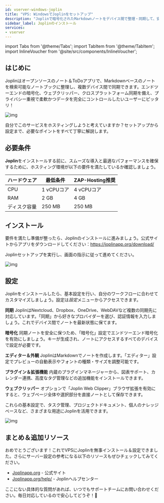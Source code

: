 ```yaml
---
id: vserver-windows-joplin
title: "VPS: WindowsでJoplinをセットアップ"
description: "Joplinで暗号化されたMarkdownノートをデバイス間で整理・同期して、安全で柔軟なノート管理を実現 → 今すぐチェック"
sidebar_label: Joplinのインストール
services:
- vserver
---
```


import Tabs from '@theme/Tabs';
import TabItem from '@theme/TabItem';
import InlineVoucher from '@site/src/components/InlineVoucher';

## はじめに

Joplinはオープンソースのノート＆ToDoアプリで、Markdownベースのノートを検索可能なノートブックに整理し、複数デバイス間で同期できます。エンドツーエンドの暗号化、ウェブクリッパー、クロスプラットフォーム同期を備え、プライバシー重視で柔軟かつデータを完全にコントロールしたいユーザーにピッタリ！

![img](https://screensaver01.zap-hosting.com/index.php/s/bqFberi2tRqobRn/preview)

自分でこのサービスをホスティングしようと考えていますか？セットアップから設定まで、必要なポイントをすべて丁寧に解説します。



<InlineVoucher />



## 必要条件

**Joplin**をインストールする前に、スムーズな導入と最適なパフォーマンスを確保するために、ホスティング環境が以下の要件を満たしているか確認しましょう。

| ハードウェア | 最低条件 | ZAP-Hosting推奨 |
| ---------- | ------------ | -------------------------- |
| CPU | 1 vCPUコア | 4 vCPUコア |
| RAM | 2 GB | 4 GB |
| ディスク容量 | 250 MB | 250 MB |




## インストール
要件を満たし準備が整ったら、Joplinのインストールに進みましょう。公式サイトからアプリをダウンロードしてください：https://joplinapp.org/download/

Joplinセットアップを実行し、画面の指示に従って進めてください。

![img](https://screensaver01.zap-hosting.com/index.php/s/sRkz7mJdB6ispSf/download)



## 設定

Joplinをインストールしたら、基本設定を行い、自分のワークフローに合わせてカスタマイズしましょう。設定は*設定*メニューからアクセスできます。

**同期**
JoplinはNextcloud、Dropbox、OneDrive、WebDAVなど複数の同期先に対応しています。「同期」から好きなプロバイダーを選び、認証情報を入力しましょう。これでデバイス間でノートを最新状態に保てます。

**暗号化**
同期ノートを安全に保つため、「暗号化」設定でエンドツーエンド暗号化を有効にしましょう。キーが生成され、ノートにアクセスするすべてのデバイスで設定が必要です。

**エディター＆外観**
JoplinはMarkdownでノートを作成します。「エディター」設定でプレビューの自動表示やフォントの種類・サイズを調整可能です。

**プラグイン＆拡張機能**
内蔵のプラグインマネージャーから、図表サポート、カレンダー連携、高度なタグ管理などの追加機能をインストールできます。

**ウェブクリッパー**
オプションで「Joplin Web Clipper」ブラウザ拡張を有効にすると、ウェブページ全体や選択部分を直接ノートとして保存できます。

これらの基本設定で、タスク管理、プロジェクトドキュメント、個人のナレッジベースなど、さまざまな用途にJoplinを活用できます。

![img](https://screensaver01.zap-hosting.com/index.php/s/G7gMLyzgyTEjoNf/preview)




## まとめ＆追加リソース

おめでとうございます！これでVPSにJoplinを無事インストール＆設定できました。さらにサーバー設定の参考になる以下のリソースもぜひチェックしてみてください。

- [Joplinapp.org](https://joplin.org/) - 公式サイト
- [Joplinapp.org/help/](https://joplinapp.org/help/) - Joplinヘルプセンター

ここにない具体的な質問があれば、いつでもサポートチームにお問い合わせください。毎日対応しているので安心してどうぞ！🙂



<InlineVoucher />